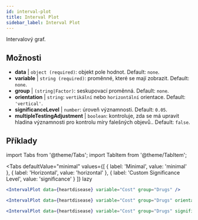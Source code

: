 ```yaml
---
id: interval-plot
title: Interval Plot
sidebar_label: Interval Plot
---
```


Intervalový graf.

## Možnosti

* __data__ | `object (required)`: objekt pole hodnot. Default: `none`.
* __variable__ | `string (required)`: proměnné, které se mají zobrazit. Default: `none`.
* __group__ | `(string|Factor)`: seskupovací proměnná. Default: `none`.
* __orientation__ | `string`: `vertikální` nebo `horizontální` orientace. Default: `'vertical'`.
* __significanceLevel__ | `number`: úroveň významnosti. Default: `0.05`.
* __multipleTestingAdjustment__ | `boolean`: kontroluje, zda se má upravit hladina významnosti pro kontrolu míry falešných objevů.. Default: `false`.


## Příklady

import Tabs from '@theme/Tabs';
import TabItem from '@theme/TabItem';

<Tabs
    defaultValue="minimal"
    values={[
        { label: 'Minimal', value: 'minimal' },
        { label: 'Horizontal', value: 'horizontal' },
        { label: 'Custom Significance Level', value: 'significance' }
    ]}
    lazy
>

<TabItem value="minimal">

```jsx live
<IntervalPlot data={heartdisease} variable="Cost" group="Drugs" />
```
</TabItem>

<TabItem value="horizontal">

```jsx live
<IntervalPlot data={heartdisease} variable="Cost" group="Drugs" orientation="horizontal" />
```

</TabItem>

<TabItem value="significance">

```jsx live
<IntervalPlot data={heartdisease} variable="Cost" group="Drugs" significanceLevel={0.01} />
```
</TabItem>

</Tabs>
